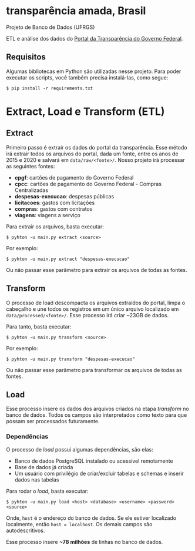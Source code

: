 # transparência amada, Brasil
Projeto de Banco de Dados (UFRGS)

ETL e análise dos dados do [Portal da Transparência do Governo Federal](http://www.portaltransparencia.gov.br).

## Requisitos
Algumas bibliotecas em Python são utilizadas nesse projeto. 
Para poder executar os scripts, você também precisa instalá-las, como segue:
```{shell}
$ pip install -r requirements.txt
```

# Extract, Load e Transform (ETL)

## Extract
Primeiro passo é extrair os dados do portal da transparência. 
Esse método irá extrair todos os arquivos do portal, dada um fonte, entre os
anos de 2015 e 2020 e salvará em `data/raw/<fonte>/`. Nosso projeto irá processar as seguintes fontes:
- **cpgf**: cartões de pagamento do Governo Federal
- **cpcc**: cartões de pagamento do Governo Federal - Compras Centralizadas
- **despesas-execucao**: despesas públicas
- **licitacoes**: gastos com licitações
- **compras**: gastos com contratos
- **viagens**: viagens a serviço

Para extrair os arquivos, basta executar:
```{shell}
$ pyhton -u main.py extract <source>
```
Por exemplo:
```{shell}
$ pyhton -u main.py extract "despesas-execucao"
```
Ou não passar esse parâmetro para extrair os arquivos de todas as fontes.

## Transform
O processo de load descompacta os arquivos extraídos do portal, limpa o cabeçalho e une 
todos os registros em um único arquivo localizado em `data/processed/<fonte>/`. 
Esse processo irá criar ~23GB de dados. 

Para tanto, basta executar:
```{shell}
$ pyhton -u main.py transform <source>
```
Por exemplo:
```{shell}
$ pyhton -u main.py transform "despesas-execucao"
```
Ou não passar esse parâmetro para transformar os arquivos de todas as fontes.

## Load
Esse processo insere os dados dos arquivos criados na etapa *transform* no banco de dados.
Todos os campos são interpretados como texto para que possam ser processados futuramente.

### Dependências
O processo de *load* possui algumas dependências, são elas:
- Banco de dados PostgreSQL instalado ou acessível remotamente
- Base de dados já criada
- Um usuário com privilégio de criar/excluir tabelas e schemas e inserir dados nas tabelas

Para rodar o *load*, basta executar:
```{shell}
$ pyhton -u main.py load <host> <database> <username> <password> <source>
```
Onde, `host` é o endereço do banco de dados. 
Se ele estiver localizado localmente, então `host = localhost`.
Os demais campos são autodescritivos.

Esse processo insere **~78 milhões** de linhas no banco de dados.
